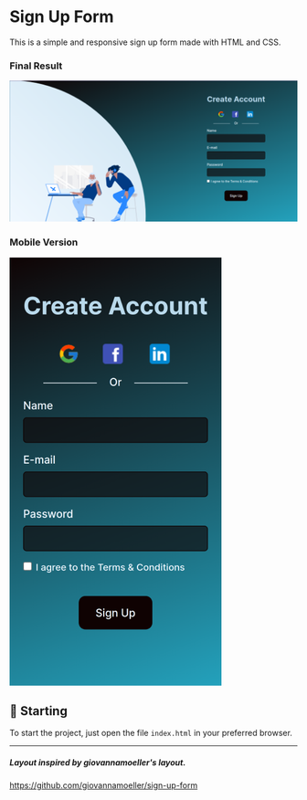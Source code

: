 # Sign Up Form

This is a simple and responsive sign up form made with HTML and CSS. <br/>

### Final Result
<img src="assets/desktop.png" alt="Web Version"/>

### Mobile Version
<img src="assets/mobile.png" alt="Mobile Version"/>

## 🚀 Starting

To start the project, just open the file `index.html` in your preferred browser.

---
##### Layout inspired by giovannamoeller's layout.
https://github.com/giovannamoeller/sign-up-form

